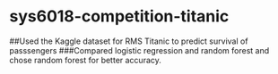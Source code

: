 # sys6018-competition-titanic
##Used the Kaggle dataset for RMS Titanic to predict survival of passsengers
###Compared logistic regression and random forest and chose random forest for better accuracy.

